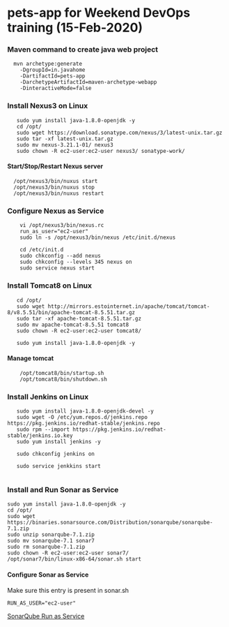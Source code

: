 # pets-app for Weekend DevOps training (15-Feb-2020)

### Maven command to create java web project

```
  mvn archetype:generate 
	-DgroupId=in.javahome
	-DartifactId=pets-app
	-DarchetypeArtifactId=maven-archetype-webapp
	-DinteractiveMode=false

```

### Install Nexus3 on Linux

```
   sudo yum install java-1.8.0-openjdk -y
   cd /opt/
   sudo wget https://download.sonatype.com/nexus/3/latest-unix.tar.gz
   sudo tar -xf latest-unix.tar.gz
   sudo mv nexus-3.21.1-01/ nexus3
   sudo chown -R ec2-user:ec2-user nexus3/ sonatype-work/
```
#### Start/Stop/Restart Nexus server
```
  /opt/nexus3/bin/nuxus start
  /opt/nexus3/bin/nuxus stop
  /opt/nexus3/bin/nuxus restart
```

### Configure Nexus as Service

```
    vi /opt/nexus3/bin/nexus.rc
    run_as_user="ec2-user"
    sudo ln -s /opt/nexus3/bin/nexus /etc/init.d/nexus
    
    cd /etc/init.d
    sudo chkconfig --add nexus
    sudo chkconfig --levels 345 nexus on
    sudo service nexus start
```

### Install Tomcat8 on Linux

```
   cd /opt/
   sudo wget http://mirrors.estointernet.in/apache/tomcat/tomcat-8/v8.5.51/bin/apache-tomcat-8.5.51.tar.gz
   sudo tar -xf apache-tomcat-8.5.51.tar.gz
   sudo mv apache-tomcat-8.5.51 tomcat8
   sudo chown -R ec2-user:ec2-user tomcat8/
   
   sudo yum install java-1.8.0-openjdk -y
```
#### Manage tomcat
```
    /opt/tomcat8/bin/startup.sh
    /opt/tomcat8/bin/shutdown.sh 
```

### Install Jenkins on Linux

```
   sudo yum install java-1.8.0-openjdk-devel -y
   sudo wget -O /etc/yum.repos.d/jenkins.repo https://pkg.jenkins.io/redhat-stable/jenkins.repo
   sudo rpm --import https://pkg.jenkins.io/redhat-stable/jenkins.io.key
   sudo yum install jenkins -y
   
   sudo chkconfig jenkins on
   
   sudo service jenkkins start
   
```

### Install and Run Sonar as Service

```
sudo yum install java-1.8.0-openjdk -y
cd /opt/
sudo wget https://binaries.sonarsource.com/Distribution/sonarqube/sonarqube-7.1.zip
sudo unzip sonarqube-7.1.zip
sudo mv sonarqube-7.1 sonar7
sudo rm sonarqube-7.1.zip
sudo chown -R ec2-user:ec2-user sonar7/
/opt/sonar7/bin/linux-x86-64/sonar.sh start

```
#### Configure Sonar as Service
Make sure this entry is present in sonar.sh
```
RUN_AS_USER="ec2-user"
```
[SonarQube Run as Service](https://docs.sonarqube.org/7.1/RunningSonarQubeasaServiceonLinux.html)

